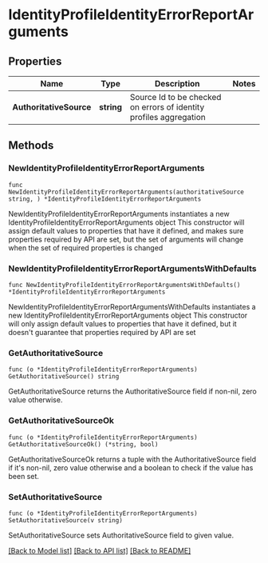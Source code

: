 # IdentityProfileIdentityErrorReportArguments

## Properties

Name | Type | Description | Notes
------------ | ------------- | ------------- | -------------
**AuthoritativeSource** | **string** | Source Id to be checked on errors of identity profiles aggregation | 

## Methods

### NewIdentityProfileIdentityErrorReportArguments

`func NewIdentityProfileIdentityErrorReportArguments(authoritativeSource string, ) *IdentityProfileIdentityErrorReportArguments`

NewIdentityProfileIdentityErrorReportArguments instantiates a new IdentityProfileIdentityErrorReportArguments object
This constructor will assign default values to properties that have it defined,
and makes sure properties required by API are set, but the set of arguments
will change when the set of required properties is changed

### NewIdentityProfileIdentityErrorReportArgumentsWithDefaults

`func NewIdentityProfileIdentityErrorReportArgumentsWithDefaults() *IdentityProfileIdentityErrorReportArguments`

NewIdentityProfileIdentityErrorReportArgumentsWithDefaults instantiates a new IdentityProfileIdentityErrorReportArguments object
This constructor will only assign default values to properties that have it defined,
but it doesn't guarantee that properties required by API are set

### GetAuthoritativeSource

`func (o *IdentityProfileIdentityErrorReportArguments) GetAuthoritativeSource() string`

GetAuthoritativeSource returns the AuthoritativeSource field if non-nil, zero value otherwise.

### GetAuthoritativeSourceOk

`func (o *IdentityProfileIdentityErrorReportArguments) GetAuthoritativeSourceOk() (*string, bool)`

GetAuthoritativeSourceOk returns a tuple with the AuthoritativeSource field if it's non-nil, zero value otherwise
and a boolean to check if the value has been set.

### SetAuthoritativeSource

`func (o *IdentityProfileIdentityErrorReportArguments) SetAuthoritativeSource(v string)`

SetAuthoritativeSource sets AuthoritativeSource field to given value.



[[Back to Model list]](../README.md#documentation-for-models) [[Back to API list]](../README.md#documentation-for-api-endpoints) [[Back to README]](../README.md)


